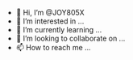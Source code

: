 - 👋 Hi, I’m @JOY805X
- 👀 I’m interested in ...
- 🌱 I’m currently learning ...
- 💞️ I’m looking to collaborate on ...
- 📫 How to reach me ...

<!---
JOY805X/JOY805X is a ✨ special ✨ repository because its `README.md` (this file) appears on your GitHub profile.
You can click the Preview link to take a look at your changes.
--->
